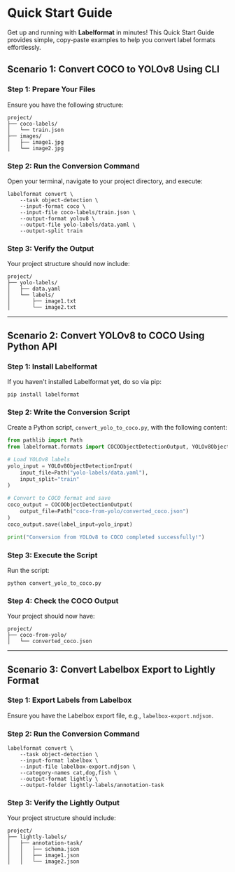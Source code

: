 
# Quick Start Guide

Get up and running with **Labelformat** in minutes! This Quick Start Guide provides simple, copy-paste examples to help you convert label formats effortlessly.

## Scenario 1: Convert COCO to YOLOv8 Using CLI

### Step 1: Prepare Your Files

Ensure you have the following structure:
```
project/
├── coco-labels/
│   └── train.json
├── images/
│   ├── image1.jpg
│   └── image2.jpg
```

### Step 2: Run the Conversion Command

Open your terminal, navigate to your project directory, and execute:

```shell
labelformat convert \
    --task object-detection \
    --input-format coco \
    --input-file coco-labels/train.json \
    --output-format yolov8 \
    --output-file yolo-labels/data.yaml \
    --output-split train
```

### Step 3: Verify the Output

Your project structure should now include:

```
project/
├── yolo-labels/
│   ├── data.yaml
│   └── labels/
│       ├── image1.txt
│       └── image2.txt
```

---

## Scenario 2: Convert YOLOv8 to COCO Using Python API

### Step 1: Install Labelformat

If you haven't installed Labelformat yet, do so via pip:
``` shell
pip install labelformat
```

### Step 2: Write the Conversion Script

Create a Python script, `convert_yolo_to_coco.py`, with the following content:

``` python
from pathlib import Path
from labelformat.formats import COCOObjectDetectionOutput, YOLOv8ObjectDetectionInput

# Load YOLOv8 labels
yolo_input = YOLOv8ObjectDetectionInput(
    input_file=Path("yolo-labels/data.yaml"),
    input_split="train"
)

# Convert to COCO format and save
coco_output = COCOObjectDetectionOutput(
    output_file=Path("coco-from-yolo/converted_coco.json")
)
coco_output.save(label_input=yolo_input)

print("Conversion from YOLOv8 to COCO completed successfully!")
```

### Step 3: Execute the Script

Run the script:

``` shell
python convert_yolo_to_coco.py
```

### Step 4: Check the COCO Output

Your project should now have:

```
project/
├── coco-from-yolo/
│   └── converted_coco.json
```

---

## Scenario 3: Convert Labelbox Export to Lightly Format

### Step 1: Export Labels from Labelbox

Ensure you have the Labelbox export file, e.g., `labelbox-export.ndjson`.

### Step 2: Run the Conversion Command

``` shell
labelformat convert \
    --task object-detection \
    --input-format labelbox \
    --input-file labelbox-export.ndjson \
    --category-names cat,dog,fish \
    --output-format lightly \
    --output-folder lightly-labels/annotation-task
```

### Step 3: Verify the Lightly Output

Your project structure should include:

```
project/
├── lightly-labels/
│   ├── annotation-task/
│   │   ├── schema.json
│   │   ├── image1.json
│   │   └── image2.json
```
